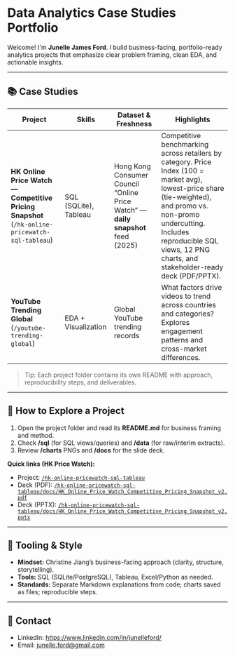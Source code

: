 # Data Analytics Case Studies Portfolio

Welcome! I'm **Junelle James Ford**. I build business-facing, portfolio-ready analytics projects that emphasize clear problem framing, clean EDA, and actionable insights.

---

## 📚 Case Studies

| Project | Skills | Dataset & Freshness | Highlights |
|---|---|---|---|
| **HK Online Price Watch — Competitive Pricing Snapshot** (`/hk-online-pricewatch-sql-tableau`) | SQL (SQLite), Tableau | Hong Kong Consumer Council “Online Price Watch” — **daily snapshot** feed (2025) | Competitive benchmarking across retailers by category. Price Index (100 = market avg), lowest-price share (tie-weighted), and promo vs. non-promo undercutting. Includes reproducible SQL views, 12 PNG charts, and stakeholder-ready deck (PDF/PPTX). |
| **YouTube Trending Global** (`/youtube-trending-global`) | EDA + Visualization | Global YouTube trending records | What factors drive videos to trend across countries and categories? Explores engagement patterns and cross-market differences. |

> Tip: Each project folder contains its own README with approach, reproducibility steps, and deliverables.

---

## 🔎 How to Explore a Project

1. Open the project folder and read its **README.md** for business framing and method.  
2. Check **/sql** (for SQL views/queries) and **/data** (for raw/interim extracts).  
3. Review **/charts** PNGs and **/docs** for the slide deck.

**Quick links (HK Price Watch):**
- Project: [`/hk-online-pricewatch-sql-tableau`](./hk-online-pricewatch-sql-tableau/)
- Deck (PDF): [`/hk-online-pricewatch-sql-tableau/docs/HK_Online_Price_Watch_Competitive_Pricing_Snapshot_v2.pdf`](./hk-online-pricewatch-sql-tableau/docs/HK_Online_Price_Watch_Competitive_Pricing_Snapshot_v2.pdf)
- Deck (PPTX): [`/hk-online-pricewatch-sql-tableau/docs/HK_Online_Price_Watch_Competitive_Pricing_Snapshot_v2.pptx`](./hk-online-pricewatch-sql-tableau/docs/HK_Online_Price_Watch_Competitive_Pricing_Snapshot_v2.pptx)

---

## 🧰 Tooling & Style

- **Mindset:** Christine Jiang’s business-facing approach (clarity, structure, storytelling).  
- **Tools:** SQL (SQLite/PostgreSQL), Tableau, Excel/Python as needed.  
- **Standards:** Separate Markdown explanations from code; charts saved as files; reproducible steps.

---

## 📩 Contact

- LinkedIn: https://www.linkedin.com/in/junelleford/  
- Email: junelle.ford@gmail.com
